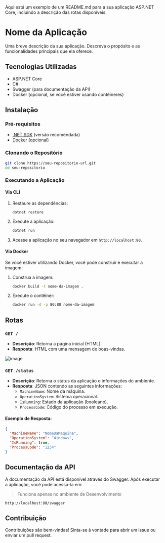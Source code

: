 Aqui está um exemplo de um README.md para a sua aplicação ASP.NET Core, incluindo a descrição das rotas disponíveis.

# Nome da Aplicação

Uma breve descrição da sua aplicação. Descreva o propósito e as funcionalidades principais que ela oferece.

## Tecnologias Utilizadas

- ASP.NET Core
- C#
- Swagger (para documentação da API)
- Docker (opcional, se você estiver usando contêineres)

## Instalação

### Pré-requisitos

- [.NET SDK](https://dotnet.microsoft.com/download) (versão recomendada)
- [Docker](https://www.docker.com/get-started) (opcional)

### Clonando o Repositório

```bash
git clone https://seu-repositorio-url.git
cd seu-repositorio
```

### Executando a Aplicação

#### Via CLI

1. Restaure as dependências:

   ```bash
   dotnet restore
   ```

2. Execute a aplicação:

   ```bash
   dotnet run
   ```

3. Acesse a aplicação no seu navegador em `http://localhost:80`.

#### Via Docker

Se você estiver utilizando Docker, você pode construir e executar a imagem:

1. Construa a imagem:

   ```bash
   docker build -t nome-da-imagem .
   ```

2. Execute o contêiner:

   ```bash
   docker run -d -p 80:80 nome-da-imagem
   ```

## Rotas

### `GET /`

- **Descrição**: Retorna a página inicial (HTML).
- **Resposta**: HTML com uma mensagem de boas-vindas.

![image](https://github.com/user-attachments/assets/2ec717c6-caef-455f-9156-22f7c0f52577)


### `GET /status`

- **Descrição**: Retorna o status da aplicação e informações do ambiente.
- **Resposta**: JSON contendo as seguintes informações:
  - `MachineName`: Nome da máquina.
  - `OperationSystem`: Sistema operacional.
  - `IsRunning`: Estado da aplicação (booleano).
  - `ProcessCode`: Código do processo em execução.

#### Exemplo de Resposta:

```json
{
  "MachineName": "NomeDaMaquina",
  "OperationSystem": "Windows",
  "IsRunning": true,
  "ProcessCode": "1234"
}
```

## Documentação da API

A documentação da API está disponível através do Swagger. Após executar a aplicação, você pode acessá-la em:

> Funciona apenas no ambiente de Desenvolvimento

```
http://localhost:80/swagger
```

## Contribuição

Contribuições são bem-vindas! Sinta-se à vontade para abrir um issue ou enviar um pull request.

